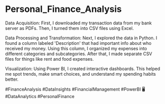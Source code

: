 # Personal_Finance_Analysis



Data Acquisition:
First, I downloaded my transaction data from my bank server as PDFs. Then, I turned them into CSV files using Excel.

Data Processing and Transformation:
Next, I explored the data in Python. I found a column labeled 'Description' that had important info about who received my money. Using this column, I organized my expenses into different categories and subcategories. After that, I made separate CSV files for things like rent and food expenses.


Visualization:
Using Power BI, I created interactive dashboards.  This helped me spot trends, make smart choices, and understand my spending habits better.

#FinanceAnalysis  #DataInsights  #FinancialManagement  #PowerBI 🖥 #DataAnalytics  #PersonalFinance 
